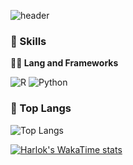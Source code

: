 ![header](https://capsule-render.vercel.app/api?type=rounded&color=gradient&height=360&text=Hello+World%21&fontSize=60&fontAlign=50&fontAlignY=50&desc=&descSize=20&descAlign=50&descAlignY=60)

### 🦾 Skills
**🧑‍💻 Lang and Frameworks**

![R](https://img.shields.io/badge/r-276DC3.svg?&style=for-the-badge&logo=r&logoColor=white) ![Python](https://img.shields.io/badge/python-3776AB.svg?&style=for-the-badge&logo=python&logoColor=white) 

### 🚌 Top Langs
![Top Langs](https://github-readme-stats.vercel.app/api/top-langs/?username=ingstats&layout=pie)

[![Harlok's WakaTime stats](https://github-readme-stats.vercel.app/api/wakatime?username=ffflabs)](https://github.com/anuraghazra/github-readme-stats)
